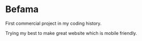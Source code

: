 # Befama
First commercial project in my coding history. 

Trying my best to make great website which is mobile friendly. 

